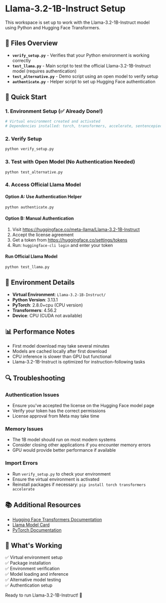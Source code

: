 # Llama-3.2-1B-Instruct Setup

This workspace is set up to work with the Llama-3.2-1B-Instruct model using Python and Hugging Face Transformers.

## 📁 Files Overview

- **`verify_setup.py`** - Verifies that your Python environment is working correctly
- **`test_llama.py`** - Main script to test the official Llama-3.2-1B-Instruct model (requires authentication)
- **`test_alternative.py`** - Demo script using an open model to verify setup
- **`authenticate.py`** - Helper script to set up Hugging Face authentication

## 🚀 Quick Start

### 1. Environment Setup (✅ Already Done!)
```bash
# Virtual environment created and activated
# Dependencies installed: torch, transformers, accelerate, sentencepiece, huggingface_hub
```

### 2. Verify Setup
```bash
python verify_setup.py
```

### 3. Test with Open Model (No Authentication Needed)
```bash
python test_alternative.py
```

### 4. Access Official Llama Model

#### Option A: Use Authentication Helper
```bash
python authenticate.py
```

#### Option B: Manual Authentication
1. Visit https://huggingface.co/meta-llama/Llama-3.2-1B-Instruct
2. Accept the license agreement
3. Get a token from https://huggingface.co/settings/tokens
4. Run: `huggingface-cli login` and enter your token

#### Run Official Llama Model
```bash
python test_llama.py
```

## 🔧 Environment Details

- **Virtual Environment**: `Llama-3.2-1B-Instruct/`
- **Python Version**: 3.13.1
- **PyTorch**: 2.8.0+cpu (CPU version)
- **Transformers**: 4.56.2
- **Device**: CPU (CUDA not available)

## 📊 Performance Notes

- First model download may take several minutes
- Models are cached locally after first download
- CPU inference is slower than GPU but functional
- Llama-3.2-1B-Instruct is optimized for instruction-following tasks

## 🔍 Troubleshooting

### Authentication Issues
- Ensure you've accepted the license on the Hugging Face model page
- Verify your token has the correct permissions
- License approval from Meta may take time

### Memory Issues
- The 1B model should run on most modern systems
- Consider closing other applications if you encounter memory errors
- GPU would provide better performance if available

### Import Errors
- Run `verify_setup.py` to check your environment
- Ensure the virtual environment is activated
- Reinstall packages if necessary: `pip install torch transformers accelerate`

## 📚 Additional Resources

- [Hugging Face Transformers Documentation](https://huggingface.co/docs/transformers/)
- [Llama Model Card](https://huggingface.co/meta-llama/Llama-3.2-1B-Instruct)
- [PyTorch Documentation](https://pytorch.org/docs/)

## 🎯 What's Working

✅ Virtual environment setup  
✅ Package installation  
✅ Environment verification  
✅ Model loading and inference  
✅ Alternative model testing  
✅ Authentication setup  

Ready to run Llama-3.2-1B-Instruct! 🦙